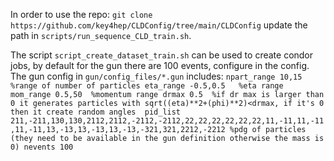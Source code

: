 In order to use the repo:
`git clone https://github.com/key4hep/CLDConfig/tree/main/CLDConfig`
update the path in `scripts/run_sequence_CLD_train.sh`. 

The script `script_create_dataset_train.sh` can be used to create condor jobs, by default for the gun there are 100 events, configure in the config. 
The gun config in `gun/config_files/*.gun` includes:
`npart_range 10,15 %range of number of particles
eta_range -0.5,0.5   %eta range
mom_range 0.5,50  %momentum range
drmax 0.5  %if dr max is larger than 0 it generates particles with sqrt((eta)**2+(phi)**2)<drmax, if it's 0 then it create random angles 
pid_list 211,-211,130,130,2112,2112,-2112,-2112,22,22,22,22,22,22,11,-11,11,-11,11,-11,13,-13,13,-13,13,-13,-321,321,2212,-2212 %pdg of particles (they need to be available in the gun definition otherwise the mass is 0)
nevents 100`
